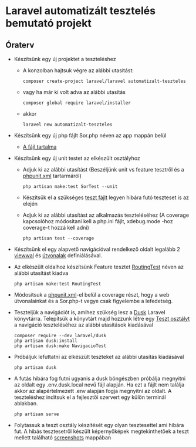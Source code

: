 # Laravel automatizált tesztelés bemutató projekt

## Óraterv

* Készítsünk egy új projektet a teszteléshez

  * A konzolban hajtsuk végre az alábbi utasítást:

        composer create-project laravel/laravel automatizalt-teszteles
  * vagy ha már ki volt adva az alábbi utasítás

        composer global require laravel/installer
  * akkor

        laravel new automatizalt-teszteles

* Készítsünk egy új php fájlt Sor.php néven az app mappán belül
  * [A fájl tartalma](app/Sor.php)
* Készítsünk egy új unit testet az elkészült osztályhoz
  * Adjuk ki az alábbi utasítást (Beszéljünk unit vs feature tesztről és a [phpunit.xml](phpunit.xml) tartarmáról)

        php artisan make:test SorTest --unit
  * Készítsük el a szükséges [teszt fájlt](tests/Unit/SorTest.php) legyen hibára futó teszteset is az elején
  * Adjuk ki az alábbi utasítást az alkalmazás teszteléséhez (A coverage kapcsolóhoz módosítani kell a php.ini fájlt, xdebug.mode -hoz coverage-t hozzá kell adni)

        php artisan test --coverage
* Készítsünk el egy alapvető navigációval rendelkező oldalt legalább 2 [viewwal](resources/views) és [útvonalak](routes/web.php) definiálásával.
* Az elkészült oldalhoz készítsünk Feature tesztet [RoutingTest](tests/Feature/RoutingTest.php) néven az alábbi utasítást kiadva

      php artisan make:test RoutingTest
* Módosítsuk a [phpunit.xml](phpunit.xml)-el belül a coverage részt, hogy a web útvonalainkat és a Sor.php-t vegye csak figyelembe a lefedetség.
* Teszteljük a navigációt is, amihez szükség lesz a [Dusk](https://github.com/laravel/dusk) Laravel könyvtárra. Telepítsük a könyvtárt majd hozzunk létre egy [Teszt osztályt](tests/Browser/NavigacioTest.php) a navigáció teszteléséhez az alábbi utasítások kiadásával

      composer require --dev laravel/dusk
      php artisan dusk:install
      php artisan dusk:make NavigacioTest
* Próbáljuk lefuttatni az elkészült teszteket az alábbi utasítás kiadásával

      php artisan dusk
* A futás hibára fog futni ugyanis a dusk böngészben próbálja megnyitni az oldalt egy .env.dusk.local nevű fájl alapján. Ha ezt a fájlt nem találja akkor az alapértelmezett .env alapján fogja megnyitni az oldalt. A teszteléshez indítsuk el a fejlesztői szervert egy külön terminál ablakban.

      php artisan serve
* Folytassuk a teszt osztály készítését egy olyan tesztesettel ami hibára fut. A hibás tesztesetről készült képernyőképek megtekinthetőek a teszt mellett található [screenshots](tests/Browser/screenshots) mappában
